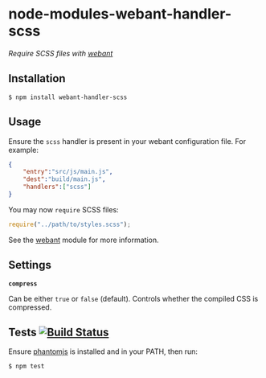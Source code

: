# node-modules-webant-handler-scss

_Require SCSS files with [webant](https://github.com/theakman2/node-modules-webant)_

## Installation

    $ npm install webant-handler-scss

## Usage

Ensure the `scss` handler is present in your webant configuration file. For example:

````json
{
    "entry":"src/js/main.js",
    "dest":"build/main.js",
    "handlers":["scss"]
}
````

You may now `require` SCSS files:

````javascript
require("../path/to/styles.scss");
````

See the [webant](https://github.com/theakman2/node-modules-webant) module for more information.

## Settings

__`compress`__

Can be either `true` or `false` (default). Controls whether the compiled CSS is compressed.

## Tests [![Build Status](https://travis-ci.org/theakman2/node-modules-webant-handler-scss.png?branch=master)](https://travis-ci.org/theakman2/node-modules-webant-handler-scss)

Ensure [phantomjs](http://phantomjs.org) is installed and in your PATH, then run:

    $ npm test